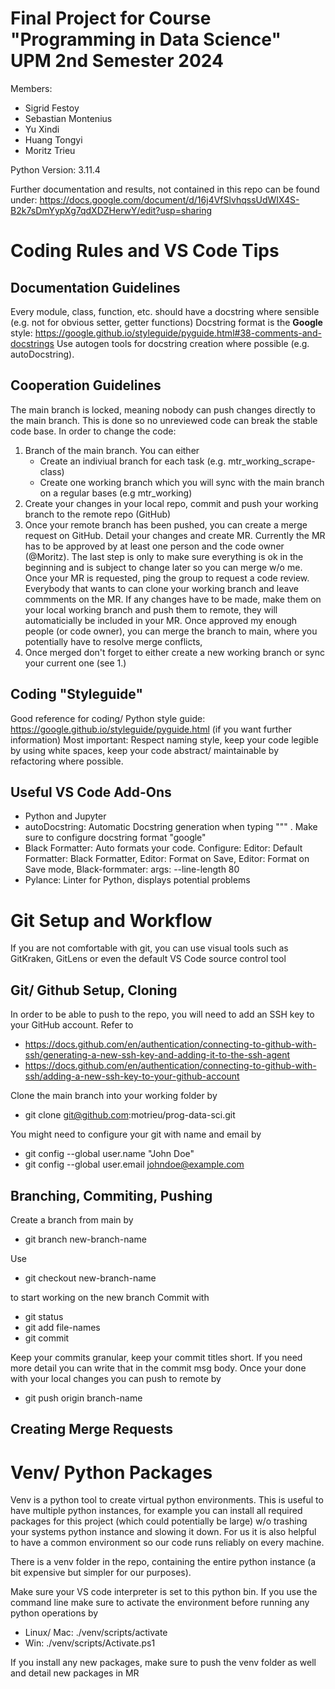 # Final Project for Course "Programming in Data Science" UPM 2nd Semester 2024
Members:
 - Sigrid Festoy
 - Sebastian Montenius
 - Yu Xindi
 - Huang Tongyi
 - Moritz Trieu

 Python Version: 3.11.4

Further documentation and results, not contained in this repo can be found under:
https://docs.google.com/document/d/16j4VfSlvhqssUdWIX4S-B2k7sDmYypXg7qdXDZHerwY/edit?usp=sharing

# Coding Rules and VS Code Tips
## Documentation Guidelines
Every module, class, function, etc. should have a docstring where sensible (e.g. not for obvious setter, getter functions)
Docstring format is the **Google** style: https://google.github.io/styleguide/pyguide.html#38-comments-and-docstrings
Use autogen tools for docstring creation where possible (e.g. autoDocstring).
## Cooperation Guidelines
The main branch is locked, meaning nobody can push changes directly to the main branch. This is done so no unreviewed code can break the stable code base.
In order to change the code:
1. Branch of the main branch. You can either
    - Create an indiviual branch for each task (e.g. mtr_working_scrape-class)
    - Create one working branch which you will sync with the main branch on a regular bases (e.g mtr_working)
2. Create your changes in your local repo, commit and push your working branch to the remote repo (GitHub)
3. Once your remote branch has been pushed, you can create a merge request on GitHub. Detail your changes and create MR.
Currently the MR has to be approved by at least one person and the code owner (@Moritz). The last step is only to make sure everything is ok in the beginning and is subject to change later so you can merge w/o me. 
Once your MR is requested, ping the group to request a code review. Everybody that wants to can clone your working branch and leave commments on the MR. If any changes have to be made, make them on your local working branch and push them to remote, they will automaticially be included in your MR. Once approved my enough people (or code owner), you can merge the branch to main, where you potentially have to resolve merge conflicts,
4. Once merged don't forget to either create a new working branch or sync your current one (see 1.)

## Coding "Styleguide"
Good reference for coding/ Python style guide: https://google.github.io/styleguide/pyguide.html (if you want further information)
Most important: Respect naming style, keep your code legible by using white spaces, keep your code abstract/ maintainable by refactoring where possible.

## Useful VS Code Add-Ons
- Python and Jupyter
- autoDocstring: Automatic Docstring generation when typing """ . Make sure to configure docstring format "google"
- Black Formatter: Auto formats your code. Configure: Editor: Default Formatter: Black Formatter, Editor: Format on Save, Editor: Format on Save mode, Black-formmater: args: --line-length 80
- Pylance: Linter for Python, displays potential problems

# Git Setup and Workflow
If you are not comfortable with git, you can use visual tools such as GitKraken, GitLens or even the default VS Code source control tool
## Git/ Github Setup, Cloning
In order to be able to push to the repo, you will need to add an SSH key to your GitHub account.
Refer to 
- https://docs.github.com/en/authentication/connecting-to-github-with-ssh/generating-a-new-ssh-key-and-adding-it-to-the-ssh-agent
- https://docs.github.com/en/authentication/connecting-to-github-with-ssh/adding-a-new-ssh-key-to-your-github-account

Clone the main branch into your working folder by 
 - git clone git@github.com:motrieu/prog-data-sci.git 

You might need to configure your git with name and email by 
 - git config --global user.name "John Doe"
 - git config --global user.email johndoe@example.com
## Branching, Commiting, Pushing
Create a branch from main by
- git branch new-branch-name

Use
 - git checkout new-branch-name

to start working on the new branch
Commit with
 - git status
 - git add file-names
 - git commit

Keep your commits granular, keep your commit titles short. If you need more detail you can write that in the commit msg body.
Once your done with your local changes you can push to remote by

 - git push origin branch-name
## Creating Merge Requests

# Venv/ Python Packages
Venv is a python tool to create virtual python environments. This is useful to have multiple python instances, for example you can install all required packages for this project (which could potentially be large) w/o trashing your systems python instance and slowing it down. For us it is also helpful to have a common environment so our code runs reliably on every machine.

There is a venv folder in the repo, containing the entire python instance (a bit expensive but simpler for our purposes).

Make sure your VS code interpreter is set to this python bin. If you use the command line make sure to activate the environment before running any python operations by
- Linux/ Mac: ./venv/scripts/activate
- Win: ./venv/scripts/Activate.ps1

If you install any new packages, make sure to push the venv folder as well and detail new packages in MR

